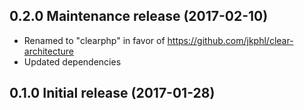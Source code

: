 ## 0.2.0 Maintenance release (2017-02-10)

* Renamed to "clearphp" in favor of https://github.com/jkphl/clear-architecture
* Updated dependencies

## 0.1.0 Initial release (2017-01-28)
